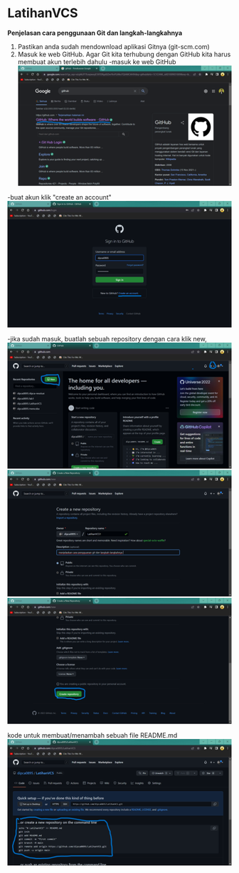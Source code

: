 # LatihanVCS

 **Penjelasan cara penggunaan Git dan langkah-langkahnya**

1. Pastikan anda sudah mendownload aplikasi Gitnya (git-scm.com)
2. Masuk ke web GitHub. Agar Git kita terhubung dengan GitHub kita harus membuat akun terlebih dahulu
-masuk ke web GitHub
![img.1](screenshot/p1.png)

-buat akun klik "create an account"
![img.2](screenshot/p2.png)

-jika sudah masuk, buatlah sebuah repository dengan cara klik new,
![img.3](screenshot/p3.png)
![img.4](screenshot/p4.png)
![img.5](screenshot/p5.png)

kode untuk membuat/menambah sebuah file README.md
![img.6](screenshot/p6.png)